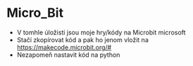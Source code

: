 # Micro_Bit
- V tomhle úložisti jsou moje hry/kódy na Microbit microsoft
- Stačí zkopírovat kód a pak ho jenom vložit na https://makecode.microbit.org/# 
- Nezapomeň nastavit kód na python
